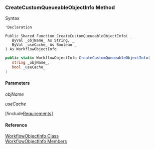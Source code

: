 ﻿### CreateCustomQueueableObjectInfo Method

Syntax

```vbnet
'Declaration

Public Shared Function CreateCustomQueueableObjectInfo( _
   ByVal _objName_ As String, _
   ByVal _useCache_ As Boolean _
) As WorkflowObjectInfo
```

```csharp
public static WorkflowObjectInfo CreateCustomQueueableObjectInfo( 
   string _objName_,
   bool _useCache_
)
```

#### Parameters

_objName_

_useCache_

[!include[Requirements](../partials/requirements.md)]

#### Reference

[WorkflowObjectInfo Class](fcSDK~FChoice.Foundation.Clarify.WorkflowObjectInfo.md)  
[WorkflowObjectInfo Members](fcSDK~FChoice.Foundation.Clarify.WorkflowObjectInfo_members.md)